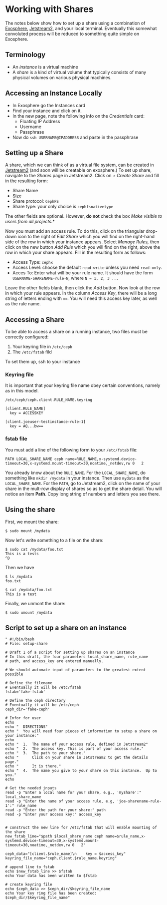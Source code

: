 # Working with Shares

The notes below show how to set up a share
using a combination of [Exosphere](https://exosphere.app),
[Jetstream2](https://js2.jetstream-cloud.org/), and your 
local terminal.  Eventually this somewhat convoluted
process will be reduced to something quite simple on Exosphere.

## Terminology

- An *instance* is a virtual machine
- A *share* is a kind of virtual volume that typically
consists of many physical volumes on various physical machines.

## Accessing an Instance Locally

- In Exosphere go the Instances card
- Find your instance and click on it. 
- In the new page, note the following info on the 
*Credentials* card:
    - Floating IP Address
    - Username
    - Passphrase
- Now do `ssh USERNAME@IPADDRESS` and paste in the passphrase



## Setting up a Share

A share, which we can think of as a virtual file
system, can be created in [Jetstream2](https://js2.jetstream-cloud.org/) (and soon
will be creatable on exosphere.)  To set up share,
navigate to the *Shares* page in Jetstream2.  Click on *+ Create Share*
and fill in the resulting form:

- Share Name
- Size
- Share protocol: `CephFS`
- Share type: your only choice is `cephfsnativetype`

The other fields are optional.  However, **do not** check the 
box *Make visible to users from all projects.**

Now you must add an access rule.  To do this, click on the 
triangular drop-down icon to the right of *Edit Share*
which you will find on the right-hand side of the row
in which your instance appears.  Select *Manage Rules,*
then click on the new button *Add Rule* which you will 
find on the right, above the row in which your share 
appears.  Fill in the resulting form as follows:

- Access Type: `cephx`
- Access Level: choose the default `read-write` unless you need `read-only`.
- Acces To: Enter what will be your rule name.  It should have the form
`USERNAME-SHARENAME-rule-N`, where `N = 1, 2, 3 ...`

Leave the other fields blank, then click the *Add* button. 
Now look at the row in which your rule appears.  In the
column *Access Key*, there will be a long string of letters
ending with `==`.  You will need this access key later,
as well as the rule name. 

## Accessing a Share

To be able to access a share on a running instance,
two files must be correctly configured:

1. Your keyring file in `/etc/ceph`
2. The `/etc/fstab` fild

To set them up, ssh to your instance


### Keyring file

It is important that your keyring file name obey
certain conventions, namely as in this model.

```
/etc/ceph/ceph.client.RULE_NAME.keyring
```

```
[client.RULE_NAME]
  key = ACCESSKEY
```

```
[client.joeuser-testinstance-rule-1]
  key = AQ...bw==
```


### fstab file

You must add a line of the following form to your `/etc/fstab` file:

```
PATH LOCAL_SHARE_NAME ceph name=RULE_NAME,x-systemd.device-timeout=30,x-systemd.mount-timeout=30,noatime,_netdev,rw 0   2
```

You already know about the `RULE_NAME`. For the `LOCAL_SHARE_NAME`, do 
something like `mkdir /mydata` in your instance. Then use `mydata` as the 
`LOCAL_SHARE_NAME`.  For the `PATH`, go to Jetstream2, click on the
name of your share in the mult-row display of shares so as to get
the share detail.  You will notice an item **Path**.  Copy long
string of numbers and letters you see there.

## Using the share

First, we mount the share:

```
$ sudo mount /mydata
```

Now let's write something to a file on the share:

```
$ sudo cat /mydata/foo.txt
This is a tests
^D
```

Then we have

```
$ ls /mydata
foo.txt

$ cat /mydata/foo.txt
This is a test
```

Finally, we unmont the share:

```
$ sudo umount /mydata
```


## Script to set up a share on an instance

```
" #!/bin/bash
# File: setup-share

# Draft 1 of a script for setting up shares on an instance
# In this draft, the four parameters local_share_name, rule_name
# path, and access_key are entered manually.

# We should automate input of parameters to the greatest extent possible

# Define the filename
# Eventually it will be /etc/fstab
fstab='fake-fstab'

# Define the ceph directory
# Eventually it will be /etc/ceph
ceph_dir='fake-ceph'

# Infor for user
echo
echo "  DIRECTIONS"
echo "  You will need four pieces of information to setup a share on your instance:"
echo
echo "  1.  The name of your access rule, defined in Jetstream2"
echo "  2.  The access key. This is part of your access rule."
echo "  3.  The path to your share."
echo "      Click on your share in Jetstream2 to get the details page."
echo "      It is there."
echo "  4.  The name you give to your share on this instance.  Up to you."
echo

# Get the needed inputs
read -p "Enter a local name for your share, e.g., 'myshare':" local_share_name
read -p "Enter the name of your access rule, e.g, 'joe-sharename-rule-1':" rule_name
read -p "Enter the path for your share:" path
read -p "Enter your access key:" access_key


# construct the new line for /etc/fstab that will enable mounting of the share
new_fstab_line="$path $local_share_name ceph name=$rule_name,x-systemd.device-timeout=30,x-systemd.mount-timeout=30,noatime,_netdev,rw 0   2"

ceph_data="[client.$rule_name]\n    key = $access_key"
keyring_file_name="ceph.client.$rule_name.keyring"

# append line to fstab
echo $new_fstab_line >> $fstab
echo Your data has been written to $fstab

# create keyring file
echo $ceph_data >> $ceph_dir/$keyring_file_name
echo Your key ring file has been created: $ceph_dir/$keyring_file_name"
```